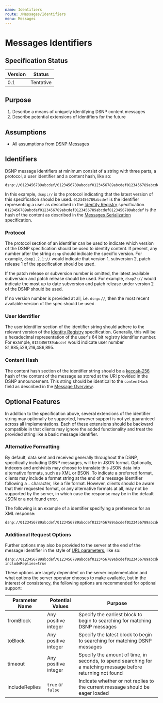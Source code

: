 ```yaml
---
name: Identifiers
route: /Messages/Identifiers
menu: Messages
---
```


# Messages Identifiers

## Specification Status

| Version | Status |
---------- | ---------
| 0.1     | Tentative |

## Purpose

1. Describe a means of uniquely identifying DSNP content messages
1. Describe potential extensions of identifiers for the future

## Assumptions

* All assumptions from [DSNP Messages](/Messages/Overview)

## Identifiers

DSNP message identifiers at minimum consist of a string with three parts, a protocol, a user identifier and a content hash, like so:

```
dsnp://0123456789abcdef/0123456789abcdef0123456789abcdef0123456789abcdef0123456789abcdef
```

In this example, `dsnp://` is the protocol indicating that the latest version of this specification should be used.
`0123456789abcdef` is the identifier representing a user as described in the [Identity Registry](/Identity/Registry) specification.
`0123456789abcdef0123456789abcdef0123456789abcdef0123456789abcdef` is the hash of the content as described in the [Messages Serialization](/Messages/Serialization) specification.

### Protocol

The protocol section of an identifier can be used to indicate which version of the DSNP specification should be used to identify content.
If present, any number after the string `dsnp` should indicate the specific version.
For example, `dsnp1.2.1://` would indicate that version 1, subversion 2, patch release 1 of the specification should be used.

If the patch release or subversion number is omitted, the latest available subversion and patch release should be used.
For example, `dsnp2://` would indicate the most up to date subversion and patch release under version 2 of the DSNP should be used.

If no version number is provided at all, i.e. `dsnp://`, then the most recent available version of the spec should be used.

### User Identifier

The user identifier section of the identifier string should adhere to the relevant version of the [Identity Registry](/Identity/Registry) specification.
Generally, this will be a hexadecimal representation of the user's 64 bit registry identifier number.
For example, `0123456789abcdef` would indicate user number 81,985,529,216,486,895.

### Content Hash

The content hash section of the identifier string should be a [keccak-256](https://en.wikipedia.org/wiki/SHA-3) hash of the content of the message as stored at the URI provided in the DSNP announcement.
This string should be identical to the `contentHash` field as described in the [Message Overview](/Messages/Overview).

## Optional Features

In addition to the specification above, several extensions of the identifier string may optionally be supported, however support is not yet guaranteed across all implementations.
Each of these extensions should be backward compatible in that clients may ignore the added functionality and treat the provided string like a basic message identifier.

### Alternative Formatting

By default, data sent and received generally throughout the DSNP, specifically including DSNP messages, will be in JSON format.
Optionally, indexers and archivists may choose to translate this JSON data into alternative formats, such as XML or BSON.
To indicate a preferred format, clients may include a format string at the end of a message identifier following a `.` character, like a file format.
However, clients should be aware that their requested format, or any alternative formats at all, may not be supported by the server, in which case the response may be in the default JSON or a not found error.

The following is an example of a identifier specifying a preference for an XML response:

```
dsnp://0123456789abcdef/0123456789abcdef0123456789abcdef0123456789abcdef0123456789abcdef.xml
```

### Additional Request Options

Further options may also be provided to the server at the end of the message identifier in the style of [URL parameters](https://developer.mozilla.org/en-US/docs/Web/API/URL/searchParams), like so:

```
dsnp://0123456789abcdef/0123456789abcdef0123456789abcdef0123456789abcdef0123456789abcdef?includeReplies=true
```

These options are largely dependent on the server implementation and what options the server operator chooses to make available, but in the interest of consistency, the following options are recommended for optional support:

Parameter Name | Potential Values     | Purpose
---------------|----------------------|--------------------------------------------------------------------------------------------------------------
fromBlock      | Any positive integer | Specify the earliest block to begin to searching for matching DSNP messages
toBlock        | Any positive integer | Specify the latest block to begin to searching for matching DSNP messages
timeout        | Any positive integer | Specify the amount of time, in seconds, to spend searching for a matching message before returning not found
includeReplies | `true` or `false`    | Indicate whether or not replies to the current message should be eager loaded
